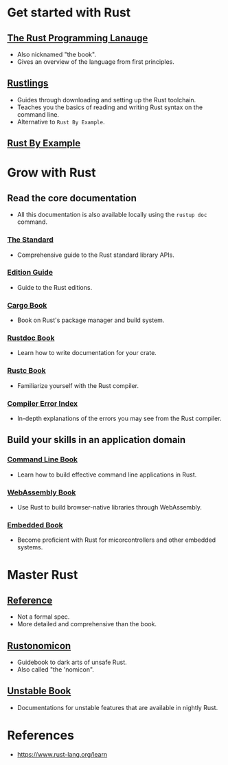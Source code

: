 # Get started with Rust
## [The Rust Programming Lanauge](https://doc.rust-lang.org/book/)
* Also nicknamed "the book".
* Gives an overview of the language from first principles.
## [Rustlings](https://github.com/rust-lang/rustlings/)
* Guides through downloading and setting up the Rust toolchain.
* Teaches you the basics of reading and writing Rust syntax on the command line.
* Alternative to `Rust By Example`.
## [Rust By Example](https://doc.rust-lang.org/stable/rust-by-example/)
# Grow with Rust
## Read the core documentation
* All this documentation is also available locally using the `rustup doc` command.
### [The Standard](https://doc.rust-lang.org/std/index.html)
* Comprehensive guide to the Rust standard library APIs.
### [Edition Guide](https://doc.rust-lang.org/edition-guide/index.html)
* Guide to the Rust editions.
### [Cargo Book](https://doc.rust-lang.org/cargo/index.html)
* Book on Rust's package manager and build system.
### [Rustdoc Book](https://doc.rust-lang.org/rustdoc/index.html)
* Learn how to write documentation for your crate.
### [Rustc Book](https://doc.rust-lang.org/rustc/index.html)
* Familiarize yourself with the Rust compiler.
### [Compiler Error Index](https://doc.rust-lang.org/error-index.html)
* In-depth explanations of the errors you may see from the Rust compiler.
## Build your skills in an application domain
### [Command Line Book](https://rust-lang-nursery.github.io/cli-wg/)
* Learn how to build effective command line applications in Rust.
### [WebAssembly Book](https://rustwasm.github.io/docs/book/)
* Use Rust to build browser-native libraries through WebAssembly.
### [Embedded Book](https://rust-embedded.github.io/book/)
* Become proficient with Rust for micorcontrollers and other embedded systems.
# Master Rust
## [Reference](https://doc.rust-lang.org/reference/index.html)
* Not a formal spec.
* More detailed and comprehensive than the book.
## [Rustonomicon](https://doc.rust-lang.org/nomicon/index.html)
* Guidebook to dark arts of unsafe Rust.
* Also called "the 'nomicon".
## [Unstable Book](https://doc.rust-lang.org/unstable-book/index.html)
* Documentations for unstable features that are available in nightly Rust.
# References
* https://www.rust-lang.org/learn
